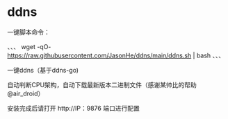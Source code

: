 # ddns

一键脚本命令：

、、、
wget -qO- https://raw.githubusercontent.com/JasonHe/ddns/main/ddns.sh | bash
、、、

一键ddns（基于ddns-go)

自动判断CPU架构，自动下载最新版本二进制文件（感谢某帅比的帮助 @air_droid）

安装完成后请打开 http://IP：9876 端口进行配置
